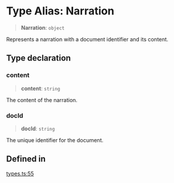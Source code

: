# Type Alias: Narration

> **Narration**: `object`

Represents a narration with a document identifier and its content.

## Type declaration

### content

> **content**: `string`

The content of the narration.

### docId

> **docId**: `string`

The unique identifier for the document.

## Defined in

[types.ts:55](https://github.com/edspencer/narrator-ai/blob/a6eb3765f534f72fc19b7120983a9fa75cbc1995/packages/narrator-ai/src/types.ts#L55)
